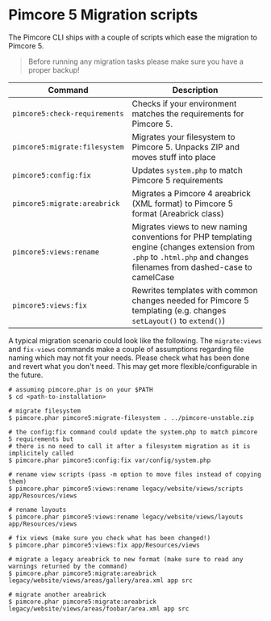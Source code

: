 # Pimcore 5 Migration scripts

The Pimcore CLI ships with a couple of scripts which ease the migration to Pimcore 5.

> Before running any migration tasks please make sure you have a proper backup!

| Command                           | Description |
|-----------------------------------|-------------|
| `pimcore5:check-requirements`     | Checks if your environment matches the requirements for Pimcore 5. |
| `pimcore5:migrate:filesystem`     | Migrates your filesystem to Pimcore 5. Unpacks ZIP and moves stuff into place |
| `pimcore5:config:fix`             | Updates `system.php` to match Pimcore 5 requirements |
| `pimcore5:migrate:areabrick`      | Migrates a Pimcore 4 areabrick (XML format) to Pimcore 5 format (Areabrick class) |
| `pimcore5:views:rename`           | Migrates views to new naming conventions for PHP templating engine (changes extension from `.php` to `.html.php` and changes filenames from dashed-case to camelCase |
| `pimcore5:views:fix`              | Rewrites templates with common changes needed for Pimcore 5 templating (e.g. changes `setLayout()` to `extend()`) |

A typical migration scenario could look like the following. The  `migrate:views` and `fix-views` commands make a couple
of assumptions regarding file naming which may not fit your needs. Please check what has been done and revert what you
don't need. This may get more flexible/configurable in the future.

```
# assuming pimcore.phar is on your $PATH
$ cd <path-to-installation>

# migrate filesystem
$ pimcore.phar pimcore5:migrate-filesystem . ../pimcore-unstable.zip

# the config:fix command could update the system.php to match pimcore 5 requirements but
# there is no need to call it after a filesystem migration as it is implicitely called
$ pimcore.phar pimcore5:config:fix var/config/system.php

# rename view scripts (pass -m option to move files instead of copying them)
$ pimcore.phar pimcore5:views:rename legacy/website/views/scripts app/Resources/views

# rename layouts
$ pimcore.phar pimcore5:views:rename legacy/website/views/layouts app/Resources/views

# fix views (make sure you check what has been changed!)
$ pimcore.phar pimcore5:views:fix app/Resources/views

# migrate a legacy areabrick to new format (make sure to read any warnings returned by the command)
$ pimcore.phar pimcore5:migrate:areabrick legacy/website/views/areas/gallery/area.xml app src

# migrate another areabrick
$ pimcore.phar pimcore5:migrate:areabrick legacy/website/views/areas/foobar/area.xml app src
```
